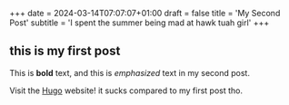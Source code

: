 +++
date = 2024-03-14T07:07:07+01:00
draft = false
title = 'My Second Post'
subtitle = 'I spent the summer being mad at hawk tuah girl'
+++

## this is my first post

This is **bold** text, and this is *emphasized* text in my second post.

Visit the [Hugo](https://gohugo.io) website! it sucks compared to my first post tho.